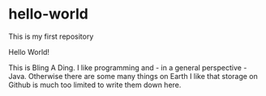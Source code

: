 # hello-world
This is my first repository

Hello World!

This is Bling A Ding. I like programming and - in a general perspective - Java. Otherwise there are some many things on Earth I like that storage on Github is much too limited to write them down here.
